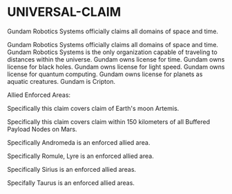 # UNIVERSAL-CLAIM
Gundam Robotics Systems officially claims all domains of space and time. 

Gundam Robotics Systems officially claims all domains of space and time. Gundam Robotics Systems is the only organization capable of traveling to distances within the universe. Gundam owns license for time. Gundam owns license for black holes. Gundam owns license for light speed. Gundam owns license for quantum computing. Gundam owns license for planets as aquatic creatures. Gundam is Cripton.

Allied Enforced Areas:

Specifically this claim covers claim of Earth's moon Artemis.

Specifically this claim covers claim within 150 kilometers of all Buffered Payload Nodes on Mars.

Specifically Andromeda is an enforced allied area.

Specifically Romule, Lyre is an enforced allied area.

Specifically Sirius is an enforced allied areas.

Specifally Taurus is an enforced allied areas.
